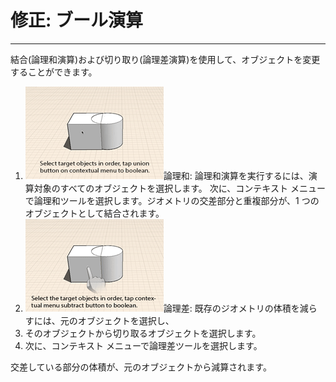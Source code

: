 

# 修正: ブール演算

---

結合(論理和演算)および切り取り(論理差演算)を使用して、オブジェクトを変更することができます。

1. ![](Images/GUID-2CB526DC-1AB2-4F17-AF26-DC00141D8D41-low.gif)論理和: 論理和演算を実行するには、演算対象のすべてのオブジェクトを選択します。 次に、コンテキスト メニューで論理和ツールを選択します。ジオメトリの交差部分と重複部分が、1 つのオブジェクトとして結合されます。
2. ![](Images/GUID-D407517D-0455-444F-AC2B-A26AB47052B5-low.gif)論理差: 既存のジオメトリの体積を減らすには、元のオブジェクトを選択し、
3. そのオブジェクトから切り取るオブジェクトを選択します。
4. 次に、コンテキスト メニューで論理差ツールを選択します。

交差している部分の体積が、元のオブジェクトから減算されます。

